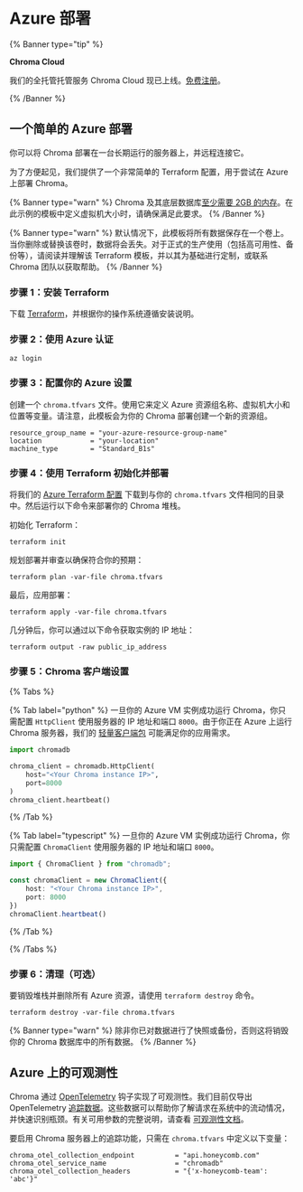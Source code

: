 # Azure 部署

{% Banner type="tip" %}

**Chroma Cloud**

我们的全托管托管服务 Chroma Cloud 现已上线。[免费注册](https://trychroma.com/signup)。

{% /Banner %}

## 一个简单的 Azure 部署

你可以将 Chroma 部署在一台长期运行的服务器上，并远程连接它。

为了方便起见，我们提供了一个非常简单的 Terraform 配置，用于尝试在 Azure 上部署 Chroma。

{% Banner type="warn" %}
Chroma 及其底层数据库[至少需要 2GB 的内存](./performance#results-summary)。在此示例的模板中定义虚拟机大小时，请确保满足此要求。
{% /Banner %}

{% Banner type="warn" %}
默认情况下，此模板将所有数据保存在一个卷上。当你删除或替换该卷时，数据将会丢失。对于正式的生产使用（包括高可用性、备份等），请阅读并理解该 Terraform 模板，并以其为基础进行定制，或联系 Chroma 团队以获取帮助。
{% /Banner %}

### 步骤 1：安装 Terraform

下载 [Terraform](https://developer.hashicorp.com/terraform/install?product_intent=terraform)，并根据你的操作系统遵循安装说明。

### 步骤 2：使用 Azure 认证

```terminal
az login
```

### 步骤 3：配置你的 Azure 设置

创建一个 `chroma.tfvars` 文件。使用它来定义 Azure 资源组名称、虚拟机大小和位置等变量。请注意，此模板会为你的 Chroma 部署创建一个新的资源组。

```text
resource_group_name = "your-azure-resource-group-name"
location            = "your-location"
machine_type        = "Standard_B1s"
```

### 步骤 4：使用 Terraform 初始化并部署

将我们的 [Azure Terraform 配置](https://github.com/chroma-core/chroma/blob/main/deployments/azure/main.tf) 下载到与你的 `chroma.tfvars` 文件相同的目录中。然后运行以下命令来部署你的 Chroma 堆栈。

初始化 Terraform：
```terminal
terraform init
```

规划部署并审查以确保符合你的预期：
```terminal
terraform plan -var-file chroma.tfvars
```

最后，应用部署：
```terminal
terraform apply -var-file chroma.tfvars
```

几分钟后，你可以通过以下命令获取实例的 IP 地址：
```terminal
terraform output -raw public_ip_address
```

### 步骤 5：Chroma 客户端设置

{% Tabs %}

{% Tab label="python" %}
一旦你的 Azure VM 实例成功运行 Chroma，你只需配置 `HttpClient` 使用服务器的 IP 地址和端口 `8000`。由于你正在 Azure 上运行 Chroma 服务器，我们的 [轻量客户端包](./python-thin-client) 可能满足你的应用需求。

```python
import chromadb

chroma_client = chromadb.HttpClient(
    host="<Your Chroma instance IP>",
    port=8000
)
chroma_client.heartbeat()
```
{% /Tab %}

{% Tab label="typescript" %}
一旦你的 Azure VM 实例成功运行 Chroma，你只需配置 `ChromaClient` 使用服务器的 IP 地址和端口 `8000`。

```typescript
import { ChromaClient } from "chromadb";

const chromaClient = new ChromaClient({
    host: "<Your Chroma instance IP>",
    port: 8000
})
chromaClient.heartbeat()
```
{% /Tab %}

{% /Tabs %}

### 步骤 6：清理（可选）

要销毁堆栈并删除所有 Azure 资源，请使用 `terraform destroy` 命令。

```shell
terraform destroy -var-file chroma.tfvars
```

{% Banner type="warn" %}
除非你已对数据进行了快照或备份，否则这将销毁你的 Chroma 数据库中的所有数据。
{% /Banner %}

## Azure 上的可观测性

Chroma 通过 [OpenTelemetry](https://opentelemetry.io/) 钩子实现了可观测性。我们目前仅导出 OpenTelemetry [追踪数据](https://opentelemetry.io/docs/concepts/signals/traces/)。这些数据可以帮助你了解请求在系统中的流动情况，并快速识别瓶颈。有关可用参数的完整说明，请查看 [可观测性文档](../administration/observability)。

要启用 Chroma 服务器上的追踪功能，只需在 `chroma.tfvars` 中定义以下变量：

```text
chroma_otel_collection_endpoint          = "api.honeycomb.com"
chroma_otel_service_name                 = "chromadb"
chroma_otel_collection_headers           = "{'x-honeycomb-team': 'abc'}"
```